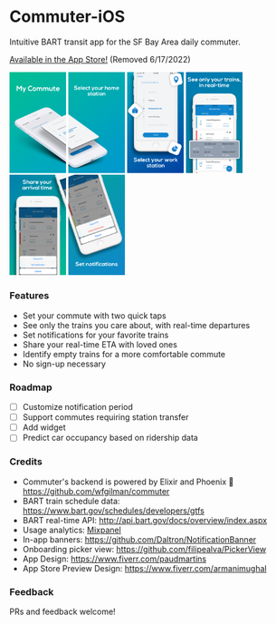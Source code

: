 # Commuter-iOS
Intuitive BART transit app for the SF Bay Area daily commuter.

[Available in the App Store!](https://itunes.apple.com/us/app/commuter-bart/id1460215481?ls=1&mt=8) (Removed 6/17/2022)

<img src="Design/Screenshots/screenshot_1.jpg" width="100"> <img src="Design/Screenshots/screenshot_2.jpg" width="100"> <img src="Design/Screenshots/screenshot_3.jpg" width="100"> <img src="Design/Screenshots/screenshot_4.jpg" width="100"> <img src="Design/Screenshots/screenshot_5.jpg" width="100"> <img src="Design/Screenshots/screenshot_6.jpg" width="100">

### Features
- Set your commute with two quick taps
- See only the trains you care about, with real-time departures
- Set notifications for your favorite trains
- Share your real-time ETA with loved ones
- Identify empty trains for a more comfortable commute
- No sign-up necessary

### Roadmap
- [ ] Customize notification period
- [ ] Support commutes requiring station transfer
- [ ] Add widget
- [ ] Predict car occupancy based on ridership data

### Credits
- Commuter's backend is powered by Elixir and Phoenix 🤩 https://github.com/wfgilman/commuter
- BART train schedule data: https://www.bart.gov/schedules/developers/gtfs
- BART real-time API: http://api.bart.gov/docs/overview/index.aspx
- Usage analytics: [Mixpanel](https://mixpanel.com)
- In-app banners: https://github.com/Daltron/NotificationBanner
- Onboarding picker view: https://github.com/filipealva/PickerView
- App Design: https://www.fiverr.com/paudmartins
- App Store Preview Design: https://www.fiverr.com/armanimughal

### Feedback
PRs and feedback welcome!
